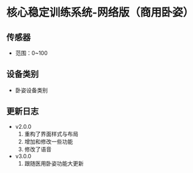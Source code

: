 <!--
 * @Author      : Mr.bin
 * @Date        : 2022-10-15 17:01:07
 * @LastEditTime: 2023-10-23 17:50:19
 * @Description : energy-n14-e13-network-prone-position-spine
-->

# 核心稳定训练系统-网络版（商用卧姿）

## 传感器

- 范围：0~100

## 设备类别

- 卧姿设备类别

## 更新日志

- v2.0.0
  1. 重构了界面样式与布局
  2. 增加和修改一些功能
  3. 修改了语音
- v3.0.0
  1. 跟随医用卧姿功能大更新
